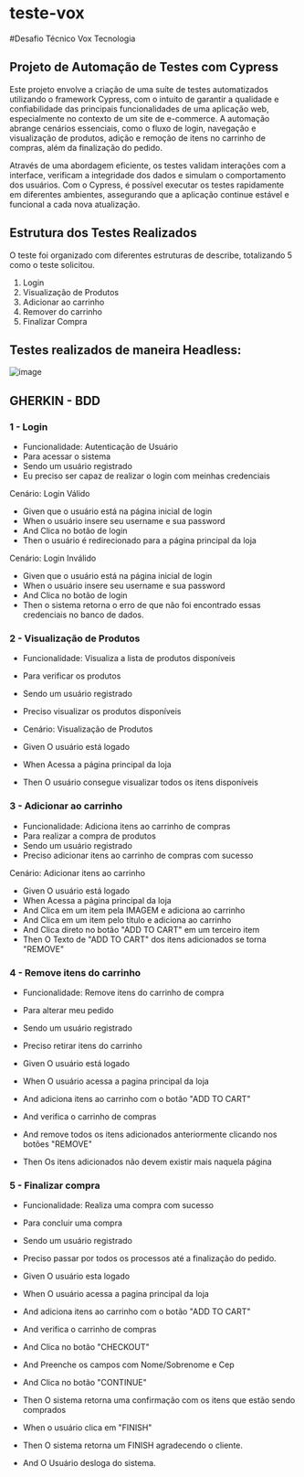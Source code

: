 # teste-vox
#Desafio Técnico Vox Tecnologia

## Projeto de Automação de Testes com Cypress

Este projeto envolve a criação de uma suíte de testes automatizados utilizando o framework Cypress, com o intuito de garantir a qualidade e confiabilidade das principais funcionalidades de uma aplicação web, especialmente no contexto de um site de e-commerce. A automação abrange cenários essenciais, como o fluxo de login, navegação e visualização de produtos, adição e remoção de itens no carrinho de compras, além da finalização do pedido.

Através de uma abordagem eficiente, os testes validam interações com a interface, verificam a integridade dos dados e simulam o comportamento dos usuários. Com o Cypress, é possível executar os testes rapidamente em diferentes ambientes, assegurando que a aplicação continue estável e funcional a cada nova atualização.


## Estrutura dos Testes Realizados
O teste foi organizado com diferentes estruturas de describe, totalizando 5 como o teste solicitou.
1. Login
2. Visualização de Produtos
3. Adicionar ao carrinho
4. Remover do carrinho
5. Finalizar Compra


## Testes realizados de maneira Headless:
![image](https://github.com/user-attachments/assets/46a97b0e-5cd3-4c3a-abd3-c8c396b8b6c4)

## GHERKIN - BDD
### 1 - Login
- Funcionalidade: Autenticação de Usuário
- Para acessar o sistema
- Sendo um usuário registrado 
- Eu preciso ser capaz de realizar o login com meinhas credenciais

Cenário: Login Válido
- Given que o usuário está na página inicial de login
- When o usuário insere seu username e sua password
- And Clica no botão de login
- Then o usuário é redirecionado para a página principal da loja

Cenário: Login Inválido
- Given que o usuário está na página inicial de login
- When o usuário insere seu username e sua password
- And Clica no botão de login
- Then o sistema retorna o erro de que não foi encontrado essas credenciais no banco de dados.


### 2 - Visualização de Produtos
- Funcionalidade:  Visualiza a lista de produtos disponíveis 
- Para verificar os produtos
- Sendo um usuário registrado
- Preciso visualizar os produtos disponíveis


- Cenário: Visualização de Produtos
- Given O usuário está logado 
- When Acessa a página principal da loja
- Then O usuário consegue visualizar todos os itens disponíveis


### 3 - Adicionar ao carrinho
- Funcionalidade: Adiciona itens ao carrinho de compras
- Para realizar a compra de produtos
- Sendo um usuário registrado
- Preciso adicionar itens ao carrinho de compras com sucesso

Cenário: Adicionar itens ao carrinho
- Given O usuário está logado
- When Acessa a página principal da loja
- And Clica em um item pela IMAGEM e adiciona ao carrinho
- And Clica em um item pelo título e adiciona ao carrinho
- And Clica direto no botão "ADD TO CART" em um terceiro item 
- Then O Texto de "ADD TO CART" dos itens adicionados se torna "REMOVE"

### 4 - Remove itens do carrinho
- Funcionalidade: Remove itens do carrinho de compra
- Para alterar meu pedido
- Sendo um usuário registrado
- Preciso retirar itens do carrinho

- Given O usuário está logado
- When O usuário acessa a pagina principal da loja
- And adiciona itens ao carrinho com o botão "ADD TO CART"
- And verifica o carrinho de compras
- And remove todos os itens adicionados anteriormente clicando nos botões "REMOVE"	
- Then Os itens adicionados não devem existir mais naquela página


### 5 - Finalizar compra
- Funcionalidade: Realiza uma compra com sucesso
- Para concluir uma compra
- Sendo um usuário registrado
- Preciso passar por todos os processos até a finalização do pedido.


- Given O usuário esta logado
- When O usuário acessa a pagina principal da loja
- And adiciona itens ao carrinho com o botão "ADD TO CART"
- And verifica o carrinho de compras
- And Clica no botão "CHECKOUT"
- And Preenche os campos com Nome/Sobrenome e Cep 
- And Clica no botão "CONTINUE"
- Then O sistema retorna uma confirmação com os itens que estão sendo comprados
- When o usuário clica em "FINISH"
- Then O sistema retorna um FINISH agradecendo o cliente.
- And O Usuário desloga do sistema.
